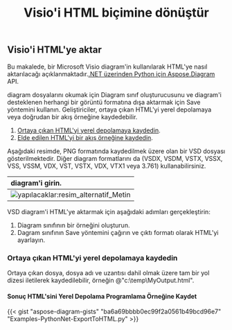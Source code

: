 ﻿---
title:  Visio'i HTML biçimine dönüştür
linktitle: Visio'i HTML'ye dönüştür
type: docs
weight: 30
url: /tr/python-net/convert-visio-to-html/
description: Bu konu, Aspose.Diagram'in Visio'i html biçimlerine dönüştürmeye nasıl izin verdiğini gösterir. VSD, VSS, VDW, VST, VSDX, VSSX, VSTX, VSDM, VSTM,VSSM'i birkaç satır kodla html'ye dönüştürün.
---
## **Visio'i HTML'ye aktar**
 Bu makalede, bir Microsoft Visio diagram'in kullanılarak HTML'ye nasıl aktarılacağı açıklanmaktadır.[.NET üzerinden Python için Aspose.Diagram](https://products.aspose.com/diagram/python-net/) API.

diagram dosyalarını okumak için Diagram sınıf oluşturucusunu ve diagram'i desteklenen herhangi bir görüntü formatına dışa aktarmak için Save yöntemini kullanın. Geliştiriciler, ortaya çıkan HTML'yi yerel depolamaya veya doğrudan bir akış örneğine kaydedebilir.

1. [Ortaya çıkan HTML'yi yerel depolamaya kaydedin](https://docs.aspose.com/diagram/net/convert-visio-to-html/#save-resultant-html-in-the-local-storage).
1. [Elde edilen HTML'yi bir akış örneğine kaydedin](https://docs.aspose.com/diagram/net/convert-visio-to-html/#save-resultant-html-in-a-stream-instance).

Aşağıdaki resimde, PNG formatında kaydedilmek üzere olan bir VSD dosyası gösterilmektedir. Diğer diagram formatlarını da (VSDX, VSDM, VSTX, VSSX, VSS, VSSM, VDX, VST, VSTX, VDX, VTX1 veya 3.761) kullanabilirsiniz.

|**diagram'i girin.**|
|:- |
|![yapılacaklar:resim_alternatif_Metin](how-to-convert-a-visio-diagram_6.png)|
VSD diagram'i HTML'ye aktarmak için aşağıdaki adımları gerçekleştirin:

1. Diagram sınıfının bir örneğini oluşturun.
1. Dagram sınıfının Save yöntemini çağırın ve çıktı formatı olarak HTML'yi ayarlayın.
### **Ortaya çıkan HTML'yi yerel depolamaya kaydedin**
Ortaya çıkan dosya, dosya adı ve uzantısı dahil olmak üzere tam bir yol dizesi iletilerek kaydedilebilir, örneğin @"c:\temp\MyOutput.html".
#### **Sonuç HTML'sini Yerel Depolama Programlama Örneğine Kaydet**
{{< gist "aspose-diagram-gists" "ba6a69bbbb0ec99f2a0561b49bcd96e7" "Examples-PythonNet-ExportToHTML.py" >}}
